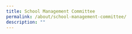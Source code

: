 ```yaml
---
title: School Management Committee
permalink: /about/school-management-committee/
description: ""
---
```



